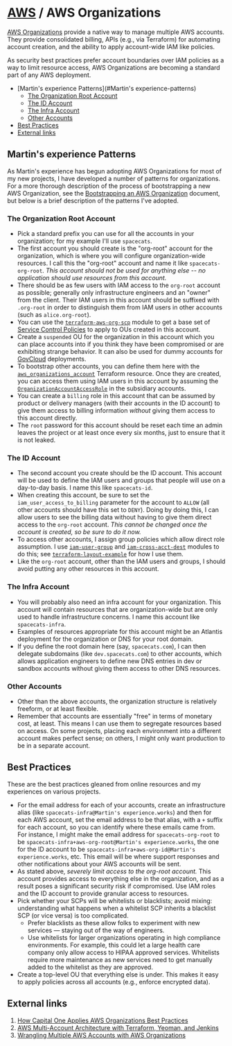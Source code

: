 # [AWS](README.md) / AWS Organizations

[AWS Organizations](https://docs.aws.amazon.com/organizations/latest/userguide/orgs_introduction.html)
provide a native way to manage multiple AWS accounts.  They provide
consolidated billing, APIs (e.g., via Terraform) for automating account
creation, and the ability to apply account-wide IAM like policies.

As security best practices prefer account boundaries over IAM policies
as a way to limit resource access, AWS Organizations are becoming a
standard part of any AWS deployment.

<!-- toc -->

* [Martin's experience Patterns](#Martin's experience-patterns)
  * [The Organization Root Account](#the-organization-root-account)
  * [The ID Account](#the-id-account)
  * [The Infra Account](#the-infra-account)
  * [Other Accounts](#other-accounts)
* [Best Practices](#best-practices)
* [External links](#external-links)

<!-- Regenerate with "pre-commit run -a markdown-toc" -->

<!-- tocstop -->

## Martin's experience Patterns

As Martin's experience has begun adopting AWS Organizations for most of my new
projects, I have developed a number of patterns for organizations.
For a more thorough description of the process of bootstrapping a
new AWS Organization, see the [Bootstrapping an AWS
Organization](org-bootstrap.md) document, but below is a brief
description of the patterns I've adopted.

### The Organization Root Account

* Pick a standard prefix you can use for all the accounts in your
  organization; for my example I'll use `spacecats`.
* The first account you should create is the "org-root" account for the
  organization, which is where you will configure organization-wide
  resources. I call this the "org-root" account and name it like
  `spacecats-org-root`. *This account should not be used for anything
  else -- no application should use resources from this account.*
* There should be as few users with IAM access to the `org-root`
  account as possible; generally only infrastructure engineers and
  an "owner" from the client. Their IAM users in this account should
  be suffixed with `.org-root` in order to distinguish them from
  IAM users in other accounts (such as `alice.org-root`).
* You can use the
  [`terraform-aws-org-scp`](https://gitlab.com/webmaeistro/terraform-aws-org-scp)
  module to get a base set of [Service Control
  Policies](https://docs.aws.amazon.com/organizations/latest/userguide/orgs_manage_policies_scp.html)
  to apply to OUs created in this account.
* Create a `suspended` OU for the organization in this account which
  you can place accounts into if you think they have been compromised
  or are exhibiting strange behavior. It can also be used for dummy
  accounts for [GovCloud](govcloud/README.md) deployments.
* To bootstrap other accounts, you can define them here with the
  [`aws_organizations_account`](https://www.terraform.io/docs/providers/aws/r/organizations_account.html)
  Terraform resource. Once they are created, you can access them using
  IAM users in this account by assuming the
  [`OrganizationAccountAccessRole`](https://docs.aws.amazon.com/organizations/latest/userguide/orgs_manage_accounts_access.html)
  in the subsidiary accounts.
* You can create a `billing` role in this account that can be assumed by
  product or delivery managers (with their accounts in the ID account)
  to give them access to billing information *without* giving them access
  to this account directly.
* The `root` password for this account should be reset each time an admin
  leaves the project or at least once every six months, just to ensure
  that it is not leaked.

### The ID Account

* The second account you create should be the ID account. This account
  will be used to define the IAM users and groups that people will use
  on a day-to-day basis. I name this like `spacecats-id`.
* When creating this account, be sure to set the `iam_user_access_to_billing`
  parameter for the account to `ALLOW` (all other accounts should have
  this set to `DENY`). Doing by doing this, I can allow users to see the
  billing data without having to give them direct access to the `org-root`
  account. *This cannot be changed once the account is created, so be sure
  to do it now.*
* To access other accounts, I assign group policies which allow direct role assumption.
  I use [`iam-user-group`](https://registry.terraform.io/modules/webmaeistro/iam-user-group/aws/1.0.2) and [`iam-cross-acct-dest`](https://registry.terraform.io/modules/webmaeistro/iam-cross-acct-dest/aws) modules to do this; see [`terraform-layout-example`](https://gitlab.com/webmaeistro/terraform-layout-example) for how I use them.
* Like the `org-root` account, other than the IAM users and groups, I
  should avoid putting any other resources in this account.

### The Infra Account

* You will probably also need an infra account for your organization.
  This account will contain resources that are organization-wide but are
  only used to handle infrastructure concerns. I name this account like
  `spacecats-infra`.
* Examples of resources appropriate for this account might be an Atlantis
  deployment for the organization or DNS for your root domain.
* If you define the root domain here (say, `spacecats.com`), I can then
  delegate subdomains (like `dev.spacecats.com`) to other accounts, which
  allows application engineers to define new DNS entries in dev or sandbox
  accounts without giving them access to other DNS resources.

### Other Accounts

* Other than the above accounts, the organization structure is relatively
  freeform, or at least flexible.
* Remember that accounts are essentially "free" in terms of monetary cost,
  at least. This means I can use them to segregate resources based on
  access. On some projects, placing each environment into a different
  account makes perfect sense; on others, I might only want production
  to be in a separate account.

## Best Practices

These are the best practices gleaned from online resources and my
experiences on various projects.

* For the email address for each of your accounts, create an infrastructure
  alias (like `spacecats-infra@Martin's experience.works`) and then for each AWS account,
  set the email address to be that alias, with a `+` suffix for each
  account, so you can identify where these emails came from. For instance,
  I might make the email address for `spacecats-org-root` to be
  `spacecats-infra+aws-org-root@Martin's experience.works`, the one for the ID account
  to be `spacecats-infra+aws-org-id@Martin's experience.works`, etc. This email will be
  where support responses and other notifications about your AWS accounts
  will be sent.
* As stated above, *severely limit access to the org-root account.* This
  account provides access to everything else in the organization, and
  as a result poses a significant security risk if compromised. Use IAM
  roles and the ID account to provide granular access to resources.
* Pick whether your SCPs will be whitelists or blacklists; avoid mixing:
  understanding what happens when a whitelist SCP inherits a blacklist
  SCP (or vice versa) is too complicated.
  * Prefer blacklists as these allow folks to experiment with new
    services — staying out of the way of engineers.
  * Use whitelists for larger organizations operating in high compliance
    environments. For example, this could let a large health care company
    only allow access to HIPAA approved services. Whitelists require more
    maintenance as new services need to get manually added to the whitelist
    as they are approved.
* Create a top-level OU that everything else is under. This makes it easy
  to apply policies across all accounts (e.g., enforce encrypted data).

## External links

1. [How Capital One Applies AWS Organizations Best Practices](https://www.youtube.com/watch?v=ZKpkF17d0Oo)
1. [AWS Multi-Account Architecture with Terraform, Yeoman, and Jenkins](https://medium.com/slalom-engineering/aws-multi-account-architecture-with-terraform-yeoman-and-jenkins-7fd42ddcdda8)
1. [Wrangling Multiple AWS Accounts with AWS Organizations](https://www.slideshare.net/AmazonWebServices/wrangling-multiple-aws-accounts-with-aws-organizations)
